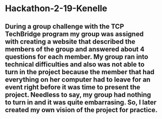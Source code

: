 # Hackathon-2-19-Kenelle
## During a group challenge with the TCP TechBridge program my group was assigned with creating a website that described the members of the group and answered about 4 questions for each member. My group ran into technical difficulties and also was not able to turn in the project because the member that had everything on her computer had to leave for an event right before it was time to present the project. Needless to say, my group had nothing to turn in and it was quite embarrasing. So, I later created my own vision of the project for practice.
